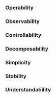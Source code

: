 ### Operability
### Observability
### Controllability
### Decomposability
### Simplicity
### Stability
### Understandability
